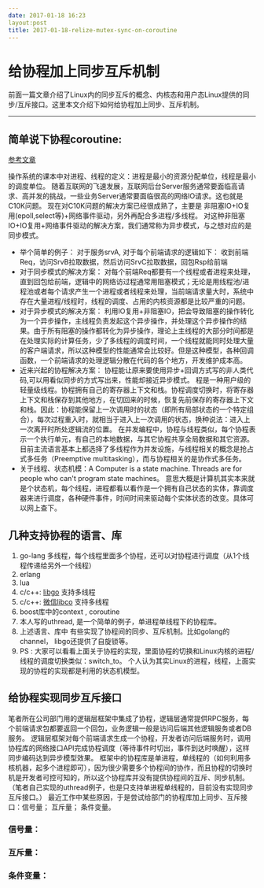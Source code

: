 ```yaml
---
date: 2017-01-18 16:23
layout:post
title: 2017-01-18-relize-mutex-sync-on-coroutine
---
```


#   给协程加上同步互斥机制
前面一篇文章介绍了Linux内的同步互斥的概念、内核态和用户态Linux提供的同步/互斥接口。这里本文介绍下如何给协程加上同步、互斥机制。

----

##  简单说下协程coroutine:
 [参考文章](http://blog.csdn.net/qq910894904/article/details/41699541)

操作系统的课本中对进程、线程的定义：进程是最小的资源分配单位，线程是最小的调度单位。
随着互联网的飞速发展，互联网后台Server服务通常要面临高请求、高并发的挑战，一些业务Server通常要面临很高的网络IO请求。这也就是C10K问题。
现在对C10K问题的解决方案已经很成熟了，主要是 非阻塞IO+IO复用(epoll,select等)+网络事件驱动，另外再配合多进程/多线程。
对这种非阻塞IO+IO复用+网络事件驱动的解决方案，我们通常称为异步模式，与之想对应的是同步模式。
*  举个简单的例子：
对于服务srvA, 对于每个前端请求的逻辑如下：
收到前端Req，访问SrvB拉取数据，然后访问SrvC拉取数据，回包Rsp给前端
*  对于同步模式的解决方案：
对每个前端Req都要有一个线程或者进程来处理，直到回包给前端，逻辑中的网络访过程通常用阻塞模式；无论是用线程池/进程池或者每个请求产生一个进程或者线程来处理，当前端请求量大时，系统中存在大量进程/线程时，线程的调度、占用的内核资源都是比较严重的问题。
* 对于异步模式的解决方案：
利用IO复用+非阻塞IO，把会导致阻塞的操作转化为一个异步操作，主线程负责发起这个异步操作，并处理这个异步操作的结果。由于所有阻塞的操作都转化为异步操作，理论上主线程的大部分时间都是在处理实际的计算任务，少了多线程的调度时间，一个线程就能同时处理大量的客户端请求，所以这种模型的性能通常会比较好。但是这种模型，各种回调函数，一个前端请求的处理逻辑分散在代码的各个地方，开发维护成本高。
* 近来兴起的协程解决方案：
协程能让原来要使用异步+回调方式写的非人类代码,可以用看似同步的方式写出来，性能却接近异步模式。
程是一种用户级的轻量级线程。协程拥有自己的寄存器上下文和栈。协程调度切换时，将寄存器上下文和栈保存到其他地方，在切回来的时候，恢复先前保存的寄存器上下文和栈。因此：协程能保留上一次调用时的状态（即所有局部状态的一个特定组合），每次过程重入时，就相当于进入上一次调用的状态，换种说法：进入上一次离开时所处逻辑流的位置。
在并发编程中，协程与线程类似，每个协程表示一个执行单元，有自己的本地数据，与其它协程共享全局数据和其它资源。目前主流语言基本上都选择了多线程作为并发设施，与线程相关的概念是抢占式多任务（Preemptive multitasking），而与协程相关的是协作式多任务。
* 关于线程、状态机模：A Computer is a state machine. Threads are for people who can't program state machines。 意思大概是计算机其实本来就是个状态机，每个线程，进程都看以看作是一个拥有自己状态的实体，靠调度器来进行调度，各种硬件事件，时间时间来驱动每个实体状态的改变。具体可以网上查下。

##  几种支持协程的语言、库
1.  go-lang  多线程，每个线程里面多个协程，还可以对协程进行调度（从1个线程传递给另外一个线程）
2.  erlang
3.  lua 
4.  c/c++:  [libgo](https://github.com/yyzybb537/libgo) 支持多线程
5.  c/c++:   [微信libco](https://github.com/tencent-wechat/libco) 支持多线程
6.   boost库中的context , coroutine
7.   本人写的uthread, 是一个简单的例子，单进程单线程下的协程库。 
8.  上述语言、库中 有些实现了协程间的同步、互斥机制。比如golang的channel， libgo还提供了自旋锁等。
9.   PS : 大家可以看看上面关于协程的实现，里面协程的切换和Linux内核的进程/线程的调度切换类似：switch_to。 个人认为其实Linux的进程，线程，上面实现的协程的实现都是利用的状态机模型。

## 给协程实现同步互斥接口
笔者所在公司部门用的逻辑层框架中集成了协程，逻辑层通常提供RPC服务，每个前端请求包都要返回一个回包，业务逻辑一般是访问后端其他逻辑服务或者DB服务。
逻辑层框架对每个前端请求生成一个协程，开发者访问后端服务时，调用协程库的网络接口API完成协程调度（等待事件时切出，事件到达时唤醒），这样同步编码达到异步模型效果。
框架中的协程库是单进程，单线程的（如何利用多核机器，起多个进程即可），因为很少需要多个协程间的协作，而且协程的切换时机是开发者可控可知的，所以这个协程库并没有提供协程间的互斥、同步机制。（笔者自己实现的uthread例子，也是只支持单进程单线程的，目前没有实现同步互斥接口。）
最近工作中某些原因，于是尝试给部门的协程库加上同步、互斥接口：信号量； 互斥量； 条件变量。
###  信号量：

###  互斥量：

###  条件变量：  






